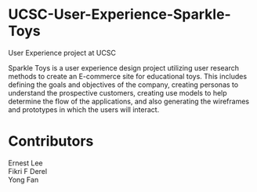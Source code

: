 # UCSC-User-Experience-Sparkle-Toys
User Experience project at UCSC

Sparkle Toys is a user experience design project utilizing user research methods to create an E-commerce site for educational toys.  This includes defining the goals and objectives of the company, creating personas to understand the prospective customers, creating use models to help determine the flow of the applications, and also generating the wireframes and prototypes in which the users will interact. 



# Contributors
Ernest Lee\
Fikri F Derel\
Yong Fan
